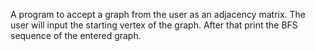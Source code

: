 A program to accept a graph from the user as an adjacency matrix. The user will input the starting vertex of the graph. After that print the BFS sequence of the entered graph.
